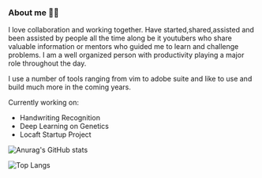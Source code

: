 ### About me 👨‍💻


I love collaboration and working together. Have started,shared,assisted and been assisted by people all the time along be it youtubers who share valuable information or mentors who guided me to learn and challenge problems. I am a well organized person with productivity playing a major role throughout the day.

I use a number of tools ranging from vim to adobe suite and like to use and build much more in the coming years.

Currently working on:
- Handwriting Recognition
- Deep Learning on Genetics
- Locaft Startup Project 

![Anurag's GitHub stats](https://github-readme-stats.vercel.app/api?username=Priyatham-sai-chand&show_icons=true&theme=default&hide=issues,stars)



![Top Langs](https://github-readme-stats.vercel.app/api/top-langs/?username=Priyatham-sai-chand&hide=html)
